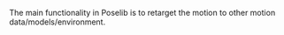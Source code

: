 
The main functionality in Poselib is to retarget the motion to other motion data/models/environment.
